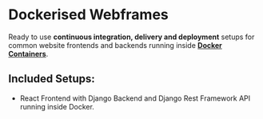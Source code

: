 # Dockerised Webframes

Ready to use **continuous integration, delivery and deployment** setups for common website frontends and backends running inside **[Docker Containers](https://www.docker.com)**.

## Included Setups:

- React Frontend with Django Backend and Django Rest Framework API running inside Docker.

